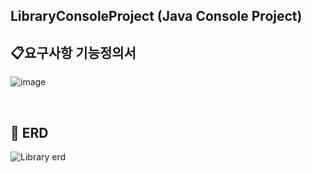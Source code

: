 ## LibraryConsoleProject (Java Console Project)




## 📋요구사항 기능정의서
![image](https://user-images.githubusercontent.com/110898315/233538854-d0da5a30-95d2-43cb-aab9-b33c6250010d.png)


<br>


## 🧮 ERD
![Library erd](https://user-images.githubusercontent.com/110898315/233538897-f6255852-9b86-4c01-9ddf-3bda1fdf32fa.png)
